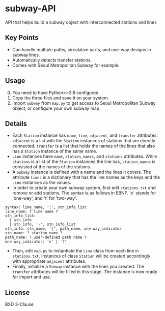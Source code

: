 # subway-API
API that helps build a subway object with interconnected stations and lines

## Key Points
- Can handle multiple paths, circulative parts, and one-way designs in subway lines.
- Automatically detects transfer stations.
- Comes with Seoul Metropolitan Subway for example.

## Usage
0. You need to have Python>=3.8 configured.
1. Copy the three files and save it on your system.
2. Import `subway` from `map.py` to get access to Seoul Metropolitan Subway object, or configure your own subway map.

## Details
- Each `Station` instance has `name`, `line`, `adjacent`, and `transfer` attributes. `adjacent` is a list with the `Station` instances of stations that are directly connected. `transfer` is a list that holds the names of the lines that also has a `Station` instance of the same name.
- `Line` instances have `name`, `station_names`, and `stations` attributes. While `stations` is a list of the `Station` instances the line has, `station_names` is consisted of the names of the stations.
- A `Subway` instance is defined with a name and the lines it covers. The attribute `lines` is a dictionary that has the line names as the keys and the `Line` instances as the values.
- In order to create your own subway system, first edit `stations.txt` and remove or add stations. The syntax is as follows in EBNF. 'o' stands for 'one-way', and 't' for 'two-way'.
```EBNF
syntax: line_name, ':', stn_info_list
line_name: ? line name ?
stn_info_list:
  | stn_info
  | stn_info, '-', stn_info_list
stn_info: stn_name, '|', path_name, one-way_indicator
stn_name: ? station name ?
path_name: ? user-defined path name ?
one-way_indicator: 'o' | 't'
```
- Then, edit `map.py` to instantiate the `Line` class from each line in `stations.txt`. Instances of class `Station` will be created accordingly with appropriate `adjacent` attributes.
- Finally, initialize a `Subway` instance with the lines you created. The `transfer` attributes will be filled in this stage. The instance is now ready for import and use.

## License
BSD 3-Clause
